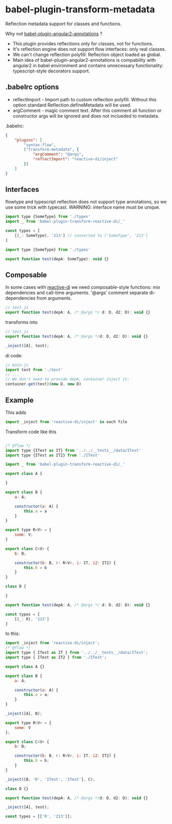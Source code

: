 # babel-plugin-transform-metadata

Reflection metadata support for classes and functions.

Why not [babel-plugin-angular2-annotations](https://github.com/shuhei/babel-plugin-angular2-annotations) ?

* This plugin provides reflections only for classes, not for functions.
* It's reflection engine does not support flow interfaces: only real classes.
* We can't change reflection polyfill: Reflection object loaded as global.
* Main idea of babel-plugin-angular2-annotations is compability with angular2 in babel environment and contains unnecessary functionality: typescript-style decorators support.

## .babelrc options

* reflectImport - Import path to custom reflection polyfill. Without this option standard Reflection.defineMetadata will be used.
* argComment - magic comment text. After this comment all function or constructor args will be ignored and does not inclueded to metadata.

.babelrc:

```json
{
    "plugins": [
        "syntax-flow",
        ["transform-metadata", {
            "argComment": "@args",
            "reflectImport": "reactive-di/inject"
        }]
    ]
}
```

## Interfaces

flowtype and typescript reflection does not support type annotations, so we use some trick with typecast.
WARNING: interface name must be unique.

```js
import type {SomeType} from './types'
import _ from 'babel-plugin-transform-reactive-di/_'

const types = [
    [(_: SomeType), '213'] // converted to ['SomeType', '213']
]
```

```js
import type {SomeType} from './types'

export function test(depA: SomeType): void {}
```

## Composable

In some cases with [reactive-di](https://github.com/zerkalica/reactive-di) we need composable-style functions: mix dependencies and call-time arguments. '@args' comment separate di-dependencies from arguments.

```js
// test.js
export function test(depA: A, /* @args */ d: D, d2: D): void {}
```

transforms into

```js
// test.js
export function test(depA: A, /* @args */d: D, d2: D): void {}

_inject([A], test);
```

di code:
```js
// main.js
import test from './test'
// ...
// We don't need to provide depA, container inject it:
container.get(test)(new D, new D)
```

## Example

This adds

```js
import _inject from 'reactive-di/inject' in each file
```

Transform code like this

```js

/* @flow */
import type {ITest as IT} from '../../__tests__/data/ITest'
import type {ITest as IT2} from './ITest'

import _ from 'babel-plugin-transform-reactive-di/_'

export class A {

}

export class B {
    a: A;

    constructor(a: A) {
        this.a = a
    }
}

export type R<V> = {
    some: V;
}

export class C<V> {
    b: B;

    constructor(b: B, r: R<V>, i: IT, i2: IT2) {
        this.b = b
    }
}

class D {

}

export function test(depA: A, /* @args */ d: D, d2: D): void {}

const types = [
    [(_: R), '213']
]
```

to this:

```js
import _inject from 'reactive-di/inject';
/* @flow */
import type { ITest as IT } from '../../__tests__/data/ITest';
import type { ITest as IT2 } from './ITest';

export class A {}

export class B {
    a: A;

    constructor(a: A) {
        this.a = a;
    }
}

_inject([A], B);

export type R<V> = {
    some: V
};

export class C<V> {
    b: B;

    constructor(b: B, r: R<V>, i: IT, i2: IT2) {
        this.b = b;
    }
}

_inject([B, 'R', 'ITest', 'ITest'], C);

class D {}

export function test(depA: A, /* @args */d: D, d2: D): void {}

_inject([A], test);

const types = [['R', '213']];
```
